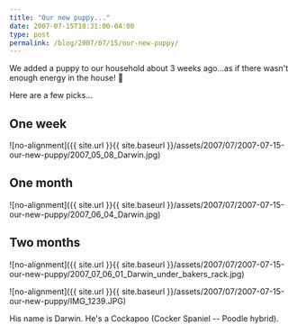 ```yaml
---
title: "Our new puppy..."
date: 2007-07-15T18:31:00-04:00
type: post
permalink: /blog/2007/07/15/our-new-puppy/
---
```

We added a puppy to our household about 3 weeks ago...as if there wasn't enough energy in the house! 🙂

Here are a few picks...

## One week

![no-alignment]({{ site.url }}{{ site.baseurl }}/assets/2007/07/2007-07-15-our-new-puppy/2007_05_08_Darwin.jpg)

## One month

![no-alignment]({{ site.url }}{{ site.baseurl }}/assets/2007/07/2007-07-15-our-new-puppy/2007_06_04_Darwin.jpg)

## Two months

![no-alignment]({{ site.url }}{{ site.baseurl }}/assets/2007/07/2007-07-15-our-new-puppy/2007_07_06_01_Darwin_under_bakers_rack.jpg)

![no-alignment]({{ site.url }}{{ site.baseurl }}/assets/2007/07/2007-07-15-our-new-puppy/IMG_1239.JPG)

His name is Darwin. He's a Cockapoo (Cocker Spaniel -- Poodle hybrid).
